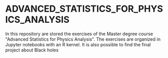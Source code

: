 # ADVANCED_STATISTICS_FOR_PHYSICS_ANALYSIS

In this repository are stored the exercises of the Master degree course "Advanced Statistics for Physics Analysis". The exercises are organized in Jupyter notebooks with an R kernel. It is also possible to find the final project about Black holes
